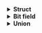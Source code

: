 <details>
  <summary><strong> Struct </strong></summary>
<details>
  <summary><strong> Giới thiệu về Struct </strong></summary>
Trong ngôn ngữ lập trình C/C++, **struct** là một cấu trúc dữ liệu cho phép lập trình viên **tự định nghĩa** một **kiểu dữ liệu mới** bằng cách nhóm các biến có các kiểu dữ liệu khác nhau lại với nhau, struct cho phép tạo ra một thực thể dữ liệu lớn hơn và có tổ chức hơn từ các thành viên (members) của nó.
</details>
<details>
  <summary><strong> Các cú pháp của Struct </strong></summary>
Có 2 cú pháp của `struct` như sau:

**Cách 1:** Khai báo `struct` với tên của kiểu **struct**
```c
struct name_struct 
{
    <data type 1> <member 1>;
    <data type 2> <member 2>;
    // ...
};
```
Khi muốn khai báo các biến khác dựa theo kiểu dữ liệu này ta sử dụng cú pháp
```c
struct name_struct var1, var2, var3;
```
**Cách 2:** Khai báo `typedef` cùng `struct` với tên của kiểu **struct**
```c
typedef struct name_struct
{
    <data type 1> <member 1>;
    <data type 2> <member 2>;
    // ...
} name_struct;
```
Hoặc
```c
typedef struct
{
    <data type 1> <member 1>;
    <data type 2> <member 2>;
    // ...
} name_struct;
```
Khi muốn khai báo các biến khác dựa theo kiểu dữ liệu này ta sử dụng cú pháp
```c
name_struct var1, var2, var3;
```
Đối với biến và biến con trỏ sẽ có cấu trúc truy cập biến thành viên khác nhau. Ví dụ ta có kiểu struct như sau:
```c
typedef struct
{
   char *name; // thành viên
   int stt;
} user;

user u1, *u2, u3; // u1 và u3 là biến thường còn u2 là biến con trỏ
```
Để truy xuất biến thành viên đối với biến thường ta sử dụng kí tự `.`
```c
u1.name = "name1";
u1.stt = 1;
```
Để truy xuất biến thành viên đối với biến con trỏ ta sử dụng kí tự `->`
```c
u2->name = "name2";
u2->stt = 2;
```
</details>
<details>
  <summary><strong> Tính kích thước Struct </strong></summary>
  
Đối với các kiểu dữ liệu thông thường thì sẽ có quy định về kích thước cố định, còn đối với kiểu **struct** thì kích của nó sẽ phụ thuộc vào các biến thành phần và canh hàng của trình biên dịch. Ví dụ ta có đoạn code sau:

```c
#include <stdio.h>
#include <stdint.h>

typedef struct
{
   uint8_t a;  // 1 byte
   uint8_t b;  // 1 byte
   uint16_t c; // 2 byte
} user;

int main()
{  

   printf("Size of struct: %ld\n", sizeof( user));
   
   return 0;
}
```
```
Size of struct: 4
```
Ở ví dụ trên thì kích thước của **struct** sẽ bằng tổng kích thước của ba biến thành viên

Ở một ví dụ khác như sau:

```c
#include <stdio.h>
#include <stdint.h>

typedef struct
{
   uint8_t a;     // 1 byte
   uint16_t b;    // 2 byte
   uint32_t c;    // 4 byte
} user;

int main()
{  

   printf("Size of struct: %ld\n", sizeof( user));
   
   return 0;
}
```
```
Size of struct: 8
```
Mặc dù tổng kích thước các biến thành viên là bằng 7 tuy nhiên kích thước của **struct** lại bằng 8 điều này là do có sự tác động của canh hàng dữ liệu (**data alignment**). Canh hàng (alignment) trong C là quy tắc xác định vị trí trong bộ nhớ mà các biến (hoặc thành viên trong struct) phải được lưu trữ — thường là tại địa chỉ chia hết cho kích thước của kiểu dữ liệu đó. Điều này giúp CPU truy xuất dữ liệu hiệu quả hơn.

Một biến có kiểu dữ liệu T (ví dụ: int, float) thường được lưu tại địa chỉ chia hết cho sizeof(T).
+ `char` → 1 byte → không cần canh hàng.
+ `short` → 2 byte → cần canh hàng tại địa chỉ chia hết cho 2.
+ `int` / `float` → 4 byte → canh hàng tại địa chỉ chia hết cho 4.
+ `double` → 8 byte → cần canh hàng tại địa chỉ chia hết cho 8.
Các biến thành viên trong biến **struct** sẽ có vùng địa chỉ nằm liền kề nhau
Đối với kiểu **struct** trên ví dụ
```c
typedef struct
{
   uint8_t a;     // 1 byte
   uint16_t b;    // 2 byte
   uint32_t c;    // 4 byte
} user;
```
Máy sẽ sắp xếp như hình sau

![image](https://github.com/user-attachments/assets/1f2791da-48f5-4873-a4c3-b1419b16631a)

Padding (byte đệm) là các byte **thêm vào giữa các thành viên** để đảm bảo alignment. Các biến thành viên sẽ được cấp phát địa chỉ theo thứ tự các biến được khai báo (vd: a->b->c). Các biến thành viên sau mỗi lần cấp phát sẽ giống nhau về số lượng bytes và lấy kích thước biến lớn nhất làm chuẩn. Sau đó dựa trên kích thước thực tế của các biến mà quyết định biến đó sử dụng bao nhiêu bytes, các bytes dư sẽ được sử dụng cho biến khác hoặc dùng cho padding để các biến sau có địa chỉ phù hợp. Ta có ví dụ khác:
```c
typedef struct
{
   uint8_t  a;    // 1 byte
   uint32_t b;    // 4 byte
   uint16_t c;    // 2 byte
} user;
```
```c
Size of struct: 12
```
Cấu trúc trên sẽ được sắp xếp như sau

![image](https://github.com/user-attachments/assets/d89f5b00-6c88-4366-bccf-3ddd84d93b39)

Mặc dù kiểu **struct** trên chiếm dụng 12 bytes nhưng thực tế nó chỉ sử dụng 7 bytes tất cả và dư 5 bytes không dữ liệu (5 padding). Như vậy kích thước của một **struct** bằng tổng kích thước của các biến thành viên và các padding phát sinh.
Ta có một ví dụ khác với kiểu mảng như sau:
```c
struct Example1 
{
    uint8_t  arr1[5];  // 5x1  
    uint16_t arr2[4];  // 4x2  
    uint32_t arr3[2];  // 2x4
};
```
Như vậy đối với kiểu struct này ta sẽ có kích thước mà chưa tính tới phát sinh padding là 5x1 + 4x2 + 2x4 = 21 bytes. Ta có hiểu kiểu struct trên khai báo như sau:
```c
struct Example1 
{
uint8_t  arr1[0];
uint8_t  arr1[1];
uint8_t  arr1[2];
uint8_t  arr1[3];
uint8_t  arr1[4];
uint16_t arr2[0];  
uint16_t arr2[1]; 
uint16_t arr2[2]; 
uint16_t arr2[3];  
uint32_t arr3[0];
uint32_t arr3[1];
};
```
Chúng ta sẽ phân tích từng phần một, đối với mảng `arr1` với kích thước từng thành phần chỉ là một byte nên sắp xếp thoải mái mà không cần căn hàng

![image](https://github.com/user-attachments/assets/55a5972a-07a5-4098-aac9-f6d3f5e8e2f6)

Đến mảng `arr2` lúc này các thành phần trong mảng có kích thước là 2 bytes nên cần được đặt ở vị trí chia hết cho 2, do ban đầu ở mảng arr1 đã được cấp phát 4 bytes (do arr3 có kích thước lớn nhất là 4 bytes) còn dư 3 bytes nên 2 bytes tiếp theo sẽ được cấp phát cho `arr2[0]` còn dư 1 byte padding

![image](https://github.com/user-attachments/assets/0bd89608-4009-4fdb-b97f-82d28d9e0ee2)

Cuối cùng sau khi cấp phát xong cả mảng `arr2` thì vẫn còn dư 2 bytes, tuy nhiên mảng `arr3` có kích thước là 4 bytes nên 2 bytes này không đủ nên chuyển thành padding để chọn vị trí chia hết cho 4 cho mảng `arr3`

![image](https://github.com/user-attachments/assets/8f93b73b-099f-4ec6-b9d0-0c2550e1fbbb)

Như vậy kích thước của struct này là bằng 21 bytes dữ liệu cộng với 3 bytes padding là bằng 24 bytes cùng là bội số của kích thước của biến lớn nhất là 4 bytes luôn

</details>
</details>
<details>
  <summary><strong> Bit field </strong></summary>

  Trong C, “**bit field**” (trường bit) là một thành phần đặc biệt của cấu trúc (struct) cho phép bạn chỉ định số lượng bit cụ thể dùng để lưu trữ một biến số nguyên. Thay vì sử dụng toàn bộ kích thước của một kiểu dữ liệu, bạn có thể “cắt nhỏ” bộ nhớ theo số bit cần thiết, giúp tiết kiệm không gian bộ nhớ và mô tả chính xác hơn ý nghĩa của dữ liệu (ví dụ: lưu trạng thái bật/tắt chỉ cần 1 bit).

Ta có cú pháp như sau:

```c
struct name_struct 
{
    <data type 1> <member 1> : <number of bits>;
    <data type 2> <member 2> : <number of bits>;
    // ...
};
```
Ví dụ mẫu

```c
struct Example 
{
    int32_t flag  : 1;	// chỉ sử dụng 1 trong 32 bit
    int64_t count : 4;	// chỉ sử dụng 4 trong 64 bit
};
```

Số bit mà ta chỉ định trực tiếp sẽ giới hạn phạm vi giá trị có thể lưu. Ví dụ: một bit field khai báo với : 3 có thể lưu các giá trị từ 0 đến 7 (đối với unsigned).

Do khi sử dụng máy sẽ lấy ngẫu nhiên vị trí trong các bit có thể sử dụng nên không thể sử dụng toán tử lấy địa chỉ (&) trên  các thành viên bit field do máy không thể xác định được vị trí cụ thể.

Bit field được sử dụng để giảm thiểu bộ nhớ mà ta cần phải sử dụng nhưng vẫn đạt được hiệu quả. Ví dụ ta có một kiểu **struct** như sau:

```c
typedef struct
{
    uint8_t  color  ;           /**< 2-bit cho màu sắc              */
    uint8_t  power  ;           /**< 2-bit cho công suất            */
    uint8_t engine ;           /**< 1-bit cho loại động cơ         */
    uint8_t additionalOptions ;  /**< 3-bit cho các tùy chọn bổ sung */
} CarOptions;
```
Như ở đây ta kiểu **CarOptions** sẽ có kích thước bằng tổng số bytes của các biến thành viên và bằng 4 bytes. Giờ ta áp dụng bit field cho kiểu trên.
```c
typedef struct
{
    CarColor  color  : 2;           /**< 2-bit cho màu sắc              */
    CarPower  power  : 2;           /**< 2-bit cho công suất            */
    CarEngine engine : 1;           /**< 1-bit cho loại động cơ         */
    uint8_t additionalOptions : 3;  /**< 3-bit cho các tùy chọn bổ sung */
} CarOptions;
```
Sau khi sử dụng bit field thì kích thước kiểu struct sẽ bằng tổng các thành viên bằng 8 bits hay bằng 1 bytes là giảm 4 lần so với ban đầu như vẫn thực hiện được yêu cầu đề ra.
</details>
<details>
  <summary><strong> Union </strong></summary>
  
Trong ngôn ngữ lập trình C, union là một cấu trúc dữ liệu giúp lập trình viên kết hợp nhiều kiểu dữ liệu khác nhau vào **cùng một vùng nhớ**. Mục đích chính của union là tiết kiệm bộ nhớ bằng cách **chia sẻ cùng một vùng nhớ** cho các thành viên của nó. Điều này có nghĩa là, trong một thời điểm, chỉ một thành viên của union có thể được sử dụng. Điều này được ứng dụng nhằm tiết kiệm bộ nhớ.

Cú pháp:
```c
union name_union 
{
    kieuDuLieu1 thanhVien1;
    kieuDuLieu2 thanhVien2;
    // ...
};
```
Để truy suất các biến thành viên của **union** cũng dùng cú pháp giống **struct**, dùng ký tự `.` với biến thường và dùng `->` đối với biến con trỏ.

Giống với **struct** là **union** cũng cấp phát lượng vùng nhớ bằng với biến thành viên có kích thước lớn nhất. Nhưng khác với **struct** vùng nhớ trong **uinion** chỉ được cấp phát **duy nhất một lần**.

Ví dụ ta có kiểu dữ liệu **union** sau:

```c
union Data 
{
    uint8_t  a;
    uint16_t b;
    uint32_t c;
};
```

Ta có `c` là biến thành viên lớn nhất và có kích thước 4 bytes nên kiểu **uinion** cũng có kích thước 4 bytes, ta có các biến sẽ sử dụng bộ nhớ như sau:
+ Biến `a` chỉ có 1 bytes nên chỉ sử dụng 1/4 bytes còn lại 3 padding
![image](https://github.com/user-attachments/assets/75f34e4f-7d20-4172-9510-6eaa336df09e)

+ Biến `b` chỉ có 2 bytes nên chỉ sử dụng 2/4 bytes còn lại 2 padding  
![image](https://github.com/user-attachments/assets/9b71bdfd-9836-425c-8b67-317623596eea)

+ Biến `c` có 4 bytes nên sử dụng đủ 4 bytes và không có padding
![image](https://github.com/user-attachments/assets/5a290cc9-3db3-4ad4-8f55-77329b840f5b)

**Lưu ý:** Các biến cũng phải đặt đúng vị trí phù hợp với yêu cầu của data alignment

Ta có ví dụ khác như sau:
```c
union Data 
{
    uint8_t  a;	    // 1 + 15 padding 
    uint16_t b[5];	// 10 + 6 padding
    uint32_t c;	    // 4 + 12 padding
    double   d;	    // 8 + 8 padding
};
```
Ta có `d` là kiểu `double` và là biến lớn nhất trong các biến thành viên (8 bytes). Thế nên `Data` sẽ được cấp phát 8 bytes bộ nhớ. Biến `b` là dạng mảng có 5 phần tử kiểu `uint16_t`. Vậy tổng kích thước của `b` sẽ bằng 5x2 = 10 bytes > 8 bytes do đó `Data` sẽ được cấp phát bộ nhớ **2 lần** và có kích thước  bằng **16 bytes**.

![image](https://github.com/user-attachments/assets/b1c952ca-7635-4684-97cc-966a9ba7900e)

+ Ta có `a` có kích thước 1 byte nên sẽ sử dụng **1 bytes còn 15 padding**

![image](https://github.com/user-attachments/assets/e7bbaaab-59c6-4e85-8476-b5125ed6a81d)

+ Biến `b` sử dụng **10 bytes còn 15 padding**

![image](https://github.com/user-attachments/assets/952a974b-3bcf-4e5e-bde6-2b18934694d6)

+ Biến `c` sử dụng **4 bytes còn 12 padding**

![image](https://github.com/user-attachments/assets/3bdfc716-b3b1-43a3-bbe9-446dc4119a4e)

+ Biến `d` sử dụng **8 bytes còn 8 padding**

![image](https://github.com/user-attachments/assets/20bb4253-af4c-4505-b7a4-ac7468d69bc1)

Tuy nhiên vì **chia sẻ cùng 1 bộ nhớ** nên khi một biến thành viên trong **uinion** bị thay đổi thì các biến còn lại sẽ bị **ghi đè theo**

Ví dụ
```c
#include <stdio.h>
#include <stdint.h>

typedef union
{
   uint8_t var1 ;
   uint16_t var2 ;
   uint32_t var3 ;

} Data_Frame;

void print_binary(uint32_t n) {      // Sử dụng phép dịch bit sang bên phải và and với 1 để lấy chính nó
    for (int i = 31; i >= 0; i--) {
        printf("%d", (n >> i) & 1);
    }
   printf("\n");
}

int main()
{
   Data_Frame data;

   data.var3 = 0;
   data.var1 = 0b11010100;
   printf("var3 = "); print_binary(data.var3);

   data.var3 = 0b11001111111111110000000011011111;   //  11001111    11111111   00000000   11011111
   printf("var3 = "); print_binary(data.var3);

   data.var2 = 0b1101010011110000;                   //  11010100    11110000
   printf("var3 = "); print_binary(data.var3);

   return 0;
}
```
```
var3 = 00000000000000000000000011010100
var3 = 11001111111111110000000011011111
var3 = 11001111111111111101010011110000
```

Ta có ba biến thành viên `var1`, `var2`, `var3`. Ban đầu biến `var3` bằng 0, khi ta gán `data.var1 = 0b11010100;`biến `var3` ngay lập tức bị ghi đè `11010100` vào ô nhớ đầu tiên. Khai báo `data.var3 = 0b11001111111111110000000011011111` thì biến `var3` đã ghi đè lại **toàn bộ bộ nhớ**. Khai báo `data.var2 = 0b1101010011110000;` thì `var3` đã bị ghi đè lại 2 ô nhớ đầu, còn lại vẫn giữ nguyên. Do vậy ta có các biến thành viên khi truy cập sẽ chỉ ghi đè lượng ô nhớ bằng đúng **kích thước kiểu biến của chính nó**.

Union thường được sử dụng kết hợp với struct. Ví dụ như sau:

```c
typedef union
{
    struct
    {
        uint8_t id[2];
        uint8_t data[4];
        uint8_t check_sum[2];
    } data;
    uint8_t frame[8];
} Data_Frame;
```

Khi ta thay đổi các biến thành viên trong kiểu struct `data` thì nó sẽ đều được lưu lại trong `frame` nhờ đặt tính của **union**, và từ đó ta có thể dễ dàng truyền đi dữ liệu thông qua `frame`

![image](https://github.com/user-attachments/assets/9ee8d266-9183-4365-b165-7f510a5308d9)

</details>
